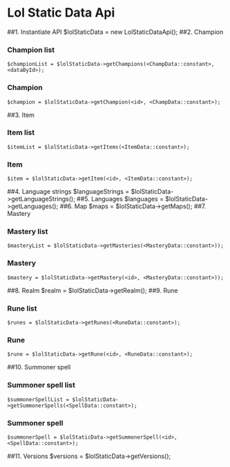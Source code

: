 # Lol Static Data Api
##1. Instantiate API
    $lolStaticData = new LolStaticDataApi(<apiKey>);
##2. Champion
### Champion list
    $championList = $lolStaticData->getChampions(<ChampData::constant>, <dataById>);
### Champion
    $champion = $lolStaticData->getChampion(<id>, <ChampData::constant>);
##3. Item
### Item list
    $itemList = $lolStaticData->getItems(<ItemData::constant>);
### Item
    $item = $lolStaticData->getItem(<id>, <ItemData::constant>);
##4. Language strings
    $languageStrings = $lolStaticData->getLanguageStrings();
##5. Languages
    $languages = $lolStaticData->getLanguages();
##6. Map
    $maps = $lolStaticData->getMaps();
##7. Mastery
### Mastery list
    $masteryList = $lolStaticData->getMasteries(<MasteryData::constant>));
### Mastery
    $mastery = $lolStaticData->getMastery(<id>, <MasteryData::constant>));
##8. Realm
    $realm = $lolStaticData->getRealm();
##9. Rune
### Rune list
    $runes = $lolStaticData->getRunes(<RuneData::constant>);
### Rune
    $rune = $lolStaticData->getRune(<id>, <RuneData::constant>);
##10. Summoner spell
### Summoner spell list
    $summonerSpellList = $lolStaticData->getSummonerSpells(<SpellData::constant>);
### Summoner spell
    $summonerSpell = $lolStaticData->getSummonerSpell(<id>, <SpellData::constant>);
##11. Versions
    $versions = $lolStaticData->getVersions();